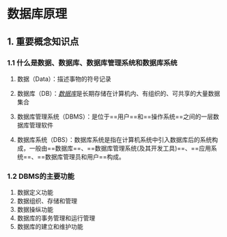 # 数据库原理

## 1. 重要概念知识点

### 1.1 什么是数据、数据库、数据库管理系统和数据库系统

1. 数据（Data）：描述事物的符号记录

2. 数据库（DB）：[*数据库*]()是长期存储在计算机内、有组织的、可共享的大量数据集合

3. 数据库管理系统（DBMS）：是位于==用户==和==操作系统==之间的一层数据库管理软件

4. 数据库系统（DBS）：数据库系统是指在计算机系统中引入数据库后的系统构成，一般由==数据库==、==数据库管理系统(及其开发工具)==、==应用系统==、==数据库管理员和用户==构成。

### 1.2 DBMS的主要功能

1. 数据定义功能
2. 数据组织、存储和管理
3. 数据操纵功能
4. 数据库的事务管理和运行管理
5. 数据库的建立和维护功能